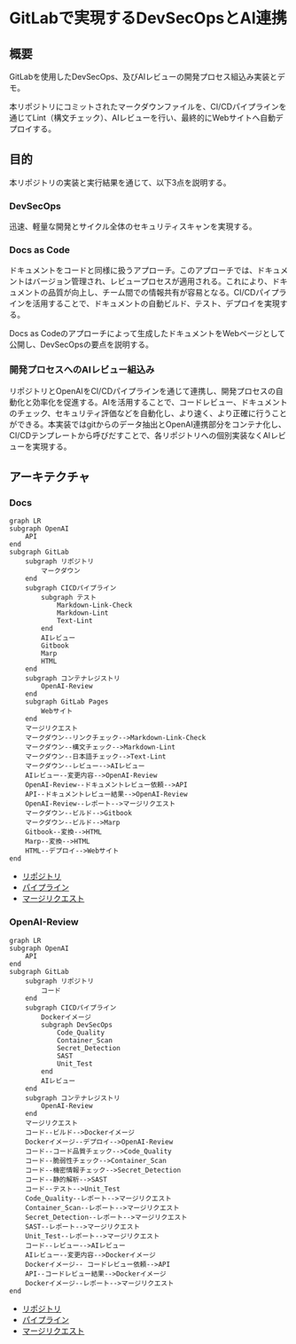 # GitLabで実現するDevSecOpsとAI連携

## 概要

GitLabを使用したDevSecOps、及びAIレビューの開発プロセス組込み実装とデモ。

本リポジトリにコミットされたマークダウンファイルを、CI/CDパイプラインを通じてLint（構文チェック）、AIレビューを行い、最終的にWebサイトへ自動デプロイする。

## 目的

本リポジトリの実装と実行結果を通じて、以下3点を説明する。

### DevSecOps

迅速、軽量な開発とサイクル全体のセキュリティスキャンを実現する。

### Docs as Code

ドキュメントをコードと同様に扱うアプローチ。このアプローチでは、ドキュメントはバージョン管理され、レビュープロセスが適用される。これにより、ドキュメントの品質が向上し、チーム間での情報共有が容易となる。CI/CDパイプラインを活用することで、ドキュメントの自動ビルド、テスト、デプロイを実現する。

Docs as Codeのアプローチによって生成したドキュメントをWebページとして公開し、DevSecOpsの要点を説明する。

### 開発プロセスへのAIレビュー組込み

リポジトリとOpenAIをCI/CDパイプラインを通じて連携し、開発プロセスの自動化と効率化を促進する。AIを活用することで、コードレビュー、ドキュメントのチェック、セキュリティ評価などを自動化し、より速く、より正確に行うことができる。本実装ではgitからのデータ抽出とOpenAI連携部分をコンテナ化し、CI/CDテンプレートから呼びだすことで、各リポジトリへの個別実装なくAIレビューを実現する。

## アーキテクチャ

### Docs

```mermaid
graph LR
subgraph OpenAI
    API
end
subgraph GitLab
    subgraph リポジトリ
        マークダウン
    end
    subgraph CICDパイプライン
        subgraph テスト
            Markdown-Link-Check
            Markdown-Lint
            Text-Lint
        end
        AIレビュー
        Gitbook
        Marp
        HTML
    end
    subgraph コンテナレジストリ
        OpenAI-Review
    end
    subgraph GitLab Pages
        Webサイト
    end
    マージリクエスト
    マークダウン--リンクチェック-->Markdown-Link-Check
    マークダウン--構文チェック-->Markdown-Lint
    マークダウン--日本語チェック-->Text-Lint
    マークダウン--レビュー-->AIレビュー
    AIレビュー--変更内容-->OpenAI-Review
    OpenAI-Review--ドキュメントレビュー依頼-->API
    API--ドキュメントレビュー結果-->OpenAI-Review
    OpenAI-Review--レポート-->マージリクエスト
    マークダウン--ビルド-->Gitbook
    マークダウン--ビルド-->Marp
    Gitbook--変換-->HTML
    Marp--変換-->HTML
    HTML--デプロイ-->Webサイト
end
```

- [リポジトリ](https://gitlab.com/taku-miyanaga/docs)
- [パイプライン](https://gitlab.com/taku-miyanaga/docs/-/pipelines/1061807587)
- [マージリクエスト](https://gitlab.com/taku-miyanaga/docs/-/merge_requests/1)

### OpenAI-Review

```mermaid
graph LR
subgraph OpenAI
    API
end
subgraph GitLab
    subgraph リポジトリ
        コード
    end
    subgraph CICDパイプライン
        Dockerイメージ
        subgraph DevSecOps
            Code_Quality
            Container_Scan
            Secret_Detection
            SAST
            Unit_Test
        end
        AIレビュー
    end
    subgraph コンテナレジストリ
        OpenAI-Review
    end
    マージリクエスト
    コード--ビルド-->Dockerイメージ
    Dockerイメージ--デプロイ-->OpenAI-Review
    コード--コード品質チェック-->Code_Quality
    コード--脆弱性チェック-->Container_Scan
    コード--機密情報チェック-->Secret_Detection
    コード--静的解析-->SAST
    コード--テスト-->Unit_Test
    Code_Quality--レポート-->マージリクエスト
    Container_Scan--レポート-->マージリクエスト
    Secret_Detection--レポート-->マージリクエスト
    SAST--レポート-->マージリクエスト
    Unit_Test--レポート-->マージリクエスト
    コード--レビュー-->AIレビュー
    AIレビュー--変更内容-->Dockerイメージ
    Dockerイメージ-- コードレビュー依頼-->API
    API--コードレビュー結果-->Dockerイメージ
    Dockerイメージ--レポート-->マージリクエスト
end
```

- [リポジトリ](https://gitlab.com/taku-miyanaga/openai-review)
- [パイプライン](https://gitlab.com/taku-miyanaga/openai-review/-/pipelines/1061803197)
- [マージリクエスト](https://gitlab.com/taku-miyanaga/openai-review/-/merge_requests/1)
